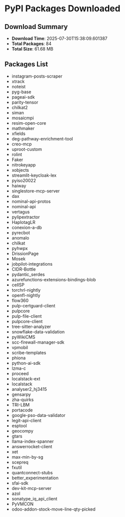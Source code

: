 # PyPI Packages Downloaded

## Download Summary
- **Download Time**: 2025-07-30T15:38:09.601387
- **Total Packages**: 84
- **Total Size**: 61.68 MB

## Packages List
- instagram-posts-scraper
- xtrack
- noteist
- pyg-base
- pageai-sdk
- parity-tensor
- chilkat2
- siman
- mosaicmpi
- resim-open-core
- mathmaker
- xfields
- deg-pathway-enrichment-tool
- creo-mcp
- uproot-custom
- rolint
- Faker
- nitrokeyapp
- xobjects
- streamlit-keycloak-lex
- pyiso20022
- haiway
- singlestore-mcp-server
- dax
- nominal-api-protos
- nominal-api
- vertagus
- pylipextractor
- HaplotagLR
- conexion-a-db
- pyrecbot
- anomalo
- chilkat
- pyhwpx
- DrissionPage
- Mosek
- jobpilot-integrations
- CIDR-Bottle
- pydantic_serdes
- azurefunctions-extensions-bindings-blob
- cellSP
- torchrl-nightly
- openfl-nightly
- flow360
- pulp-certguard-client
- pulpcore
- pulp-file-client
- pulpcore-client
- tree-sitter-analyzer
- snowflake-data-validation
- pyWikiCMS
- scc-firewall-manager-sdk
- vpmobil
- scribe-templates
- phiona
- python-ai-sdk
- lzma-c
- proceed
- localstack-ext
- localstack
- analyser2_hj3415
- gensarpy
- zha-quirks
- TRI-LBM
- portacode
- google-pso-data-validator
- legit-api-client
- esptool
- geocompy
- gtars
- llama-index-spanner
- answerrocket-client
- xet
- max-min-by-sg
- scepreq
- fxutil
- quantconnect-stubs
- better_experimentation
- sfai-sdk
- dev-kit-mcp-server
- azol
- sonatype_iq_api_client
- PyVMCON
- odoo-addon-stock-move-line-qty-picked
